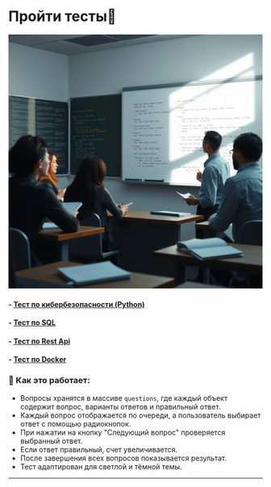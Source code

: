 # <div class="animate__animated animate__bounce">Пройти тесты🧪</div>
<link rel="stylesheet" href="https://cdnjs.cloudflare.com/ajax/libs/animate.css/4.1.1/animate.min.css">

![Мой аватар](../images/ai2.png)

#### - [Тест по кибербезопасности (Python)](survey.md)
#### - [Тест по SQL](sql_exam.md)
#### - [Тест по Rest Api](restapi_exam.md)
#### - [Тест по Docker](docker_exam.md)


### 🦧 Как это работает:
   - Вопросы хранятся в массиве `questions`, где каждый объект содержит вопрос, варианты ответов и правильный ответ.
   - Каждый вопрос отображается по очереди, а пользователь выбирает ответ с помощью радиокнопок.
   - При нажатии на кнопку "Следующий вопрос" проверяется выбранный ответ.
   - Если ответ правильный, счет увеличивается.
   - После завершения всех вопросов показывается результат.
   - Тест адаптирован для светлой и тёмной темы.

---
